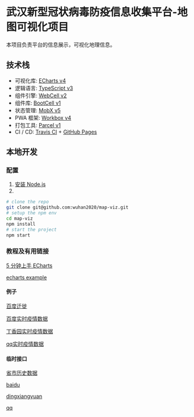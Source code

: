# 武汉新型冠状病毒防疫信息收集平台-地图可视化项目

本项目负责平台的信息展示，可视化地理信息。

## 技术栈

-   可视化库: [ECharts v4][13]
-   逻辑语言: [TypeScript v3][5]
-   组件引擎: [WebCell v2][6]
-   组件库: [BootCell v1][7]
-   状态管理: [MobX v5][8]
-   PWA 框架: [Workbox v4][9]
-   打包工具: [Parcel v1][10]
-   CI / CD: [Travis CI][11] + [GitHub Pages][12]

## 本地开发

### 配置
1. [安装 Node.js](https://nodejs.org/en/download/package-manager/)
2. 
```sh
# clone the repo
git clone git@github.com:wuhan2020/map-viz.git
# setup the npm env
cd map-viz
npm install
# start the project
npm start
```

### 教程及有用链接

[5 分钟上手 ECharts](https://www.echartsjs.com/zh/tutorial.html#5%20%E5%88%86%E9%92%9F%E4%B8%8A%E6%89%8B%20ECharts)

[echarts example](https://gallery.echartsjs.com/explore.html#sort=rank~timeframe=all~author=all)


#### 例子

[百度迁徙](https://qianxi.baidu.com/?from=shoubai#city=420100)

[百度实时疫情数据](https://voice.baidu.com/act/newpneumonia/newpneumonia)

[丁香园实时疫情数据](https://3g.dxy.cn/newh5/view/pneumonia)

[qq实时疫情数据](https://news.qq.com/zt2020/page/feiyan.htm)


#### 临时接口

[省市历史数据](http://ncov.nosensor.com:8080/api/)

[baidu](https://service-nxxl1y2s-1252957949.gz.apigw.tencentcs.com/release/newpneumonia)

[dingxiangyuan](https://service-0gg71fu4-1252957949.gz.apigw.tencentcs.com/release/dingxiangyuan)

[qq](https://service-n9zsbooc-1252957949.gz.apigw.tencentcs.com/release/qq )





[1]: https://developers.google.cn/web/progressive-web-apps
[2]: https://david-dm.org/wuhan2020/wuhan2020.github.io
[3]: https://travis-ci.com/wuhan2020/wuhan2020.github.io
[4]: https://www.w3.org/
[5]: https://typescriptlang.org
[6]: https://web-cell.dev/
[7]: https://web-cell.dev/BootCell/
[8]: https://mobx.js.org
[9]: https://developers.google.com/web/tools/workbox
[10]: https://parceljs.org
[11]: https://travis-ci.com/
[12]: https://pages.github.com/
[13]: https://www.echartsjs.com/
